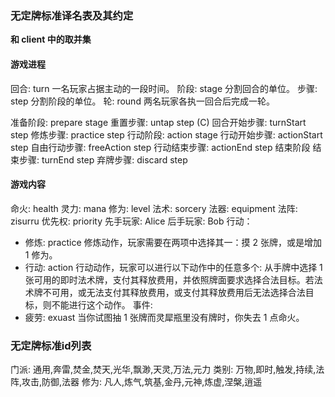 ### 无定牌标准译名表及其约定
**和 client 中的取并集**
#### 游戏进程

回合: turn
  一名玩家占据主动的一段时间。
阶段: stage
  分割回合的单位。
步骤: step
  分割阶段的单位。
轮: round
  两名玩家各执一回合后完成一轮。

准备阶段: prepare stage
  重置步骤: untap step (C)
  回合开始步骤: turnStart step
  修炼步骤: practice step
行动阶段: action stage
  行动开始步骤: actionStart step
  自由行动步骤: freeAction step
  行动结束步骤: actionEnd step
结束阶段
  结束步骤: turnEnd step
  弃牌步骤: discard step

#### 游戏内容

命火: health
灵力: mana
修为: level 
法术: sorcery
法器: equipment
法阵: zisurru
优先权: priority
先手玩家: Alice
后手玩家: Bob
行动：
  - 修炼: practice
    修炼动作，玩家需要在两项中选择其一：摸 2 张牌，或是增加 1 修为。
  - 行动: action
    行动动作，玩家可以进行以下动作中的任意多个:
      从手牌中选择 1 张可用的即时法术牌，支付其释放费用，并依照牌面要求选择合法目标。若法术牌不可用，或无法支付其释放费用，或支付其释放费用后无法选择合法目标，则不能进行这个动作。
事件: 
  - 疲劳: exuast
    当你试图抽 1 张牌而灵犀瓶里没有牌时，你失去 1 点命火。

### 无定牌标准id列表
门派: 通用,奔雷,焚金,焚天,光华,飘渺,天灵,万法,元力
类别: 万物,即时,触发,持续,法阵,攻击,防御,法器
修为: 凡人,炼气,筑基,金丹,元神,炼虚,涅槃,逍遥